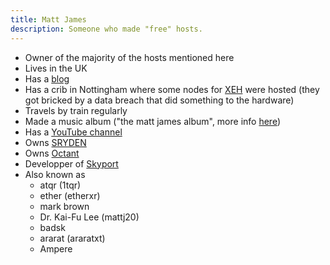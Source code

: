 ```yaml
---
title: Matt James
description: Someone who made "free" hosts.
---
```


* Owner of the majority of the hosts mentioned here
* Lives in the UK
* Has a [blog](https://ether.ztl.sh/)
* Has a crib in Nottingham where some nodes for [XEH](../Hosts/xeh.sh.mdx) were hosted (they got bricked by a data breach that did something to the hardware)
* Travels by train regularly
* Made a music album ("the matt james album", more info [here](/Hosts/octant.sh#the-music-album))
* Has a [YouTube channel](https://www.youtube.com/@etherxr/)
* Owns [SRYDEN](../Companies/SRYDEN.md)
* Owns [Octant](../Companies/Octant.md)
* Developper of [Skyport](https://skyport.dev/)
* Also known as
  * atqr (1tqr)
  * ether (etherxr)
  * mark brown
  * Dr. Kai-Fu Lee (mattj20)
  * badsk
  * ararat (araratxt)
  * Ampere